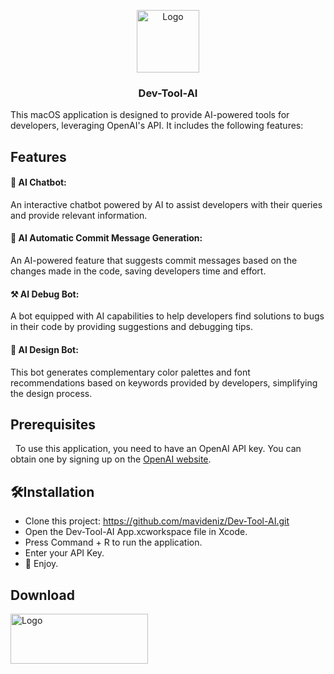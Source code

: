 
<p align="center">
  <a href="https://github.com/mavideniz/Dev-Tool-AI.git">
    <img src="https://i.imgur.com/04pMWci.png" alt="Logo" width="100" height="100">
  </a>
  <h3 align="center">Dev-Tool-AI</h3>
  </p>
</p>

This macOS application is designed to provide AI-powered tools for developers, leveraging OpenAI's API. It includes the following features:

## Features

#### 🤖 AI Chatbot: 
An interactive chatbot powered by AI to assist developers with their queries and provide relevant information.
#### 📝 AI Automatic Commit Message Generation:
An AI-powered feature that suggests commit messages based on the changes made in the code, saving developers time and effort.
#### ⚒️ AI Debug Bot:
A bot equipped with AI capabilities to help developers find solutions to bugs in their code by providing suggestions and debugging tips.
#### 🎨 AI Design Bot: 
This bot generates complementary color palettes and font recommendations based on keywords provided by developers, simplifying the design process.

## Prerequisites
 
To use this application, you need to have an OpenAI API key. You can obtain one by signing up on the [OpenAI website](https://platform.openai.com/account/api-keys).

## 🛠️Installation

- Clone this project: https://github.com/mavideniz/Dev-Tool-AI.git
- Open the Dev-Tool-AI App.xcworkspace file in Xcode.
- Press Command + R to run the application.
- Enter your API Key.
- 🚀 Enjoy.

## Download
<a href="https://github.com/mavideniz/Dev-Tool-AI/archive/refs/heads/main.zip">
    <img src="https://i.imgur.com/Z28FYlp.png" alt="Logo" width="220" height="80">
  </a>
